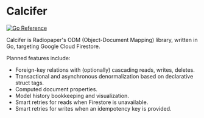 # Calcifer

[![Go Reference](https://pkg.go.dev/badge/github.com/RadiopaperInc/calcifer.svg)](https://pkg.go.dev/github.com/RadiopaperInc/calcifer)

Calcifer is Radiopaper's ODM (Object-Document Mapping) library, written in Go, targeting Google Cloud Firestore.

Planned features include:

* Foreign-key relations with (optionally) cascading reads, writes, deletes.
* Transactional and asynchronous denormalization based on declarative struct tags. 
* Computed document properties.
* Model history bookkeeping and visualization.
* Smart retries for reads when Firestore is unavailable.
* Smart retries for writes when an idempotency key is provided.
